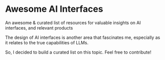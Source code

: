 # Awesome AI Interfaces

An awesome &amp; curated list of resources for valuable insights on AI interfaces, and relevant products

The design of AI interfaces is another area that fascinates me, especially as it relates to the true capabilities of LLMs.

So, I decided to build a curated list on this topic. Feel free to contribute!

